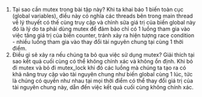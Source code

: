 1. Tại sao cần mutex trong bài tập này?
Khi ta khai báo 1 biến toàn cục (global variables), điều này có nghĩa các threads bên trong main thread về lý thuyết có thế cùng truy cập và chỉnh sửa giá trị của biến global này đó là lý do ta phải dùng mutex để đảm bảo chỉ có 1 luồng tham gia vào việc tăng giá trị của biến counter, tránh xảy ra hiện tượng race condition - nhiều luồng tham gia vào thay đổi tài nguyên chung tại cùng 1 thời điểm.
2. Điều gì sẽ xảy ra nếu chúng ta bỏ qua việc sử dụng mutex? Giải thích tại
sao kết quả cuối cùng có thể không chính xác và không ổn định.
Khi bỏ đi mutex và bỏ đi mutex_lock khi đó các luồng mà chúng ta tạo ra có khả năng truy cập vào tài nguyên chung như biến global cùng 1 lúc, tức là chúng có quyền như nhau tại mọi thời điểm có thể thay đổi giá trị của tài nguyên chung này, dẫn đến việc kết quả cuối cùng không chính xác.